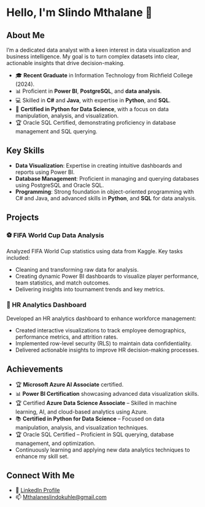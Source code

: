 # Hello, I'm Slindo Mthalane 👋

## About Me
I’m a dedicated data analyst with a keen interest in data visualization and business intelligence. My goal is to turn complex datasets into clear, actionable insights that drive decision-making.

- 🎓 **Recent Graduate** in Information Technology from Richfield College (2024).
- 📊 Proficient in **Power BI**, **PostgreSQL**, and **data analysis**.
- 💻 Skilled in **C#** and **Java**, with expertise in **Python**, and **SQL**.
- 🐍 **Certified in Python for Data Science**, with a focus on data manipulation, analysis, and visualization.
- 🏆 Oracle SQL Certified, demonstrating proficiency in database management and SQL querying.

## Key Skills
- **Data Visualization**: Expertise in creating intuitive dashboards and reports using Power BI.
- **Database Management**: Proficient in managing and querying databases using PostgreSQL and Oracle SQL.
- **Programming**: Strong foundation in object-oriented programming with C# and Java, and advanced skills in **Python**, and **SQL** for data analysis.

## Projects
### ⚽ FIFA World Cup Data Analysis
Analyzed FIFA World Cup statistics using data from Kaggle. Key tasks included:
- Cleaning and transforming raw data for analysis.
- Creating dynamic Power BI dashboards to visualize player performance, team statistics, and match outcomes.
- Delivering insights into tournament trends and key metrics.

### 👥 HR Analytics Dashboard
Developed an HR analytics dashboard to enhance workforce management:
- Created interactive visualizations to track employee demographics, performance metrics, and attrition rates.
- Implemented row-level security (RLS) to maintain data confidentiality.
- Delivered actionable insights to improve HR decision-making processes.

## Achievements
- 🏆 **Microsoft Azure AI Associate** certified.
- 📊 **Power BI Certification** showcasing advanced data visualization skills.
- 🏆 Certified **Azure Data Science Associate** – Skilled in machine learning, AI, and cloud-based analytics using Azure.
- 📚 **Certified in Python for Data Science** – Focused on data manipulation, analysis, and visualization techniques.
- 🏆 Oracle SQL Certified – Proficient in SQL querying, database management, and optimization.
- Continuously learning and applying new data analytics techniques to enhance my skill set.

## Connect With Me
- 💼  [LinkedIn Profile](https://za.linkedin.com/in/slindokuhle-mthalane-864504285)
- 📫 Mthalaneslindokuhle@gmail.com
